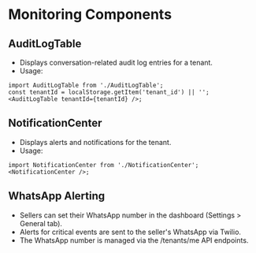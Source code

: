 # Monitoring Components

## AuditLogTable

- Displays conversation-related audit log entries for a tenant.
- Usage:

```tsx
import AuditLogTable from './AuditLogTable';
const tenantId = localStorage.getItem('tenant_id') || '';
<AuditLogTable tenantId={tenantId} />;
```

## NotificationCenter

- Displays alerts and notifications for the tenant.
- Usage:

```tsx
import NotificationCenter from './NotificationCenter';
<NotificationCenter />;
```

## WhatsApp Alerting

- Sellers can set their WhatsApp number in the dashboard (Settings > General tab).
- Alerts for critical events are sent to the seller's WhatsApp via Twilio.
- The WhatsApp number is managed via the /tenants/me API endpoints.
